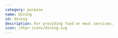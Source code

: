 ```yaml
---
category: purpose
name: Dining
id: dining
description: For providing food or meal services. 
icon: /dtpr-icons/dining.svg
---
```

